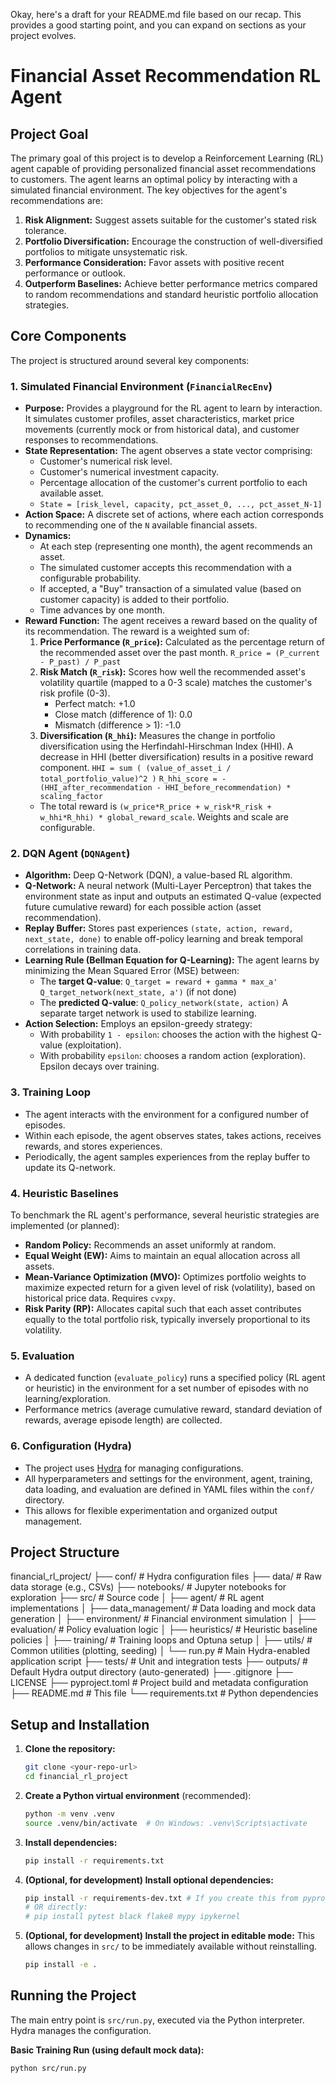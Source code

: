 Okay, here's a draft for your README.md file based on our recap. This provides a good starting point, and you can expand on sections as your project evolves.

# Financial Asset Recommendation RL Agent

## Project Goal

The primary goal of this project is to develop a Reinforcement Learning (RL) agent capable of providing personalized financial asset recommendations to customers. The agent learns an optimal policy by interacting with a simulated financial environment. The key objectives for the agent's recommendations are:

1.  **Risk Alignment:** Suggest assets suitable for the customer's stated risk tolerance.
2.  **Portfolio Diversification:** Encourage the construction of well-diversified portfolios to mitigate unsystematic risk.
3.  **Performance Consideration:** Favor assets with positive recent performance or outlook.
4.  **Outperform Baselines:** Achieve better performance metrics compared to random recommendations and standard heuristic portfolio allocation strategies.

## Core Components

The project is structured around several key components:

### 1. Simulated Financial Environment (`FinancialRecEnv`)

*   **Purpose:** Provides a playground for the RL agent to learn by interaction. It simulates customer profiles, asset characteristics, market price movements (currently mock or from historical data), and customer responses to recommendations.
*   **State Representation:** The agent observes a state vector comprising:
    *   Customer's numerical risk level.
    *   Customer's numerical investment capacity.
    *   Percentage allocation of the customer's current portfolio to each available asset.
    *   `State = [risk_level, capacity, pct_asset_0, ..., pct_asset_N-1]`
*   **Action Space:** A discrete set of actions, where each action corresponds to recommending one of the `N` available financial assets.
*   **Dynamics:**
    *   At each step (representing one month), the agent recommends an asset.
    *   The simulated customer accepts this recommendation with a configurable probability.
    *   If accepted, a "Buy" transaction of a simulated value (based on customer capacity) is added to their portfolio.
    *   Time advances by one month.
*   **Reward Function:** The agent receives a reward based on the quality of its recommendation. The reward is a weighted sum of:
    1.  **Price Performance (`R_price`):** Calculated as the percentage return of the recommended asset over the past month.
        `R_price = (P_current - P_past) / P_past`
    2.  **Risk Match (`R_risk`):** Scores how well the recommended asset's volatility quartile (mapped to a 0-3 scale) matches the customer's risk profile (0-3).
        *   Perfect match: +1.0
        *   Close match (difference of 1): 0.0
        *   Mismatch (difference > 1): -1.0
    3.  **Diversification (`R_hhi`):** Measures the change in portfolio diversification using the Herfindahl-Hirschman Index (HHI). A decrease in HHI (better diversification) results in a positive reward component.
        `HHI = sum ( (value_of_asset_i / total_portfolio_value)^2 )`
        `R_hhi_score = - (HHI_after_recommendation - HHI_before_recommendation) * scaling_factor`
    *   The total reward is `(w_price*R_price + w_risk*R_risk + w_hhi*R_hhi) * global_reward_scale`. Weights and scale are configurable.

### 2. DQN Agent (`DQNAgent`)

*   **Algorithm:** Deep Q-Network (DQN), a value-based RL algorithm.
*   **Q-Network:** A neural network (Multi-Layer Perceptron) that takes the environment state as input and outputs an estimated Q-value (expected future cumulative reward) for each possible action (asset recommendation).
*   **Replay Buffer:** Stores past experiences `(state, action, reward, next_state, done)` to enable off-policy learning and break temporal correlations in training data.
*   **Learning Rule (Bellman Equation for Q-Learning):**
    The agent learns by minimizing the Mean Squared Error (MSE) between:
    *   The **target Q-value**: `Q_target = reward + gamma * max_a' Q_target_network(next_state, a')` (if not done)
    *   The **predicted Q-value**: `Q_policy_network(state, action)`
    A separate target network is used to stabilize learning.
*   **Action Selection:** Employs an epsilon-greedy strategy:
    *   With probability `1 - epsilon`: chooses the action with the highest Q-value (exploitation).
    *   With probability `epsilon`: chooses a random action (exploration). Epsilon decays over training.

### 3. Training Loop

*   The agent interacts with the environment for a configured number of episodes.
*   Within each episode, the agent observes states, takes actions, receives rewards, and stores experiences.
*   Periodically, the agent samples experiences from the replay buffer to update its Q-network.

### 4. Heuristic Baselines

To benchmark the RL agent's performance, several heuristic strategies are implemented (or planned):
*   **Random Policy:** Recommends an asset uniformly at random.
*   **Equal Weight (EW):** Aims to maintain an equal allocation across all assets.
*   **Mean-Variance Optimization (MVO):** Optimizes portfolio weights to maximize expected return for a given level of risk (volatility), based on historical price data. Requires `cvxpy`.
*   **Risk Parity (RP):** Allocates capital such that each asset contributes equally to the total portfolio risk, typically inversely proportional to its volatility.

### 5. Evaluation

*   A dedicated function (`evaluate_policy`) runs a specified policy (RL agent or heuristic) in the environment for a set number of episodes with no learning/exploration.
*   Performance metrics (average cumulative reward, standard deviation of rewards, average episode length) are collected.

### 6. Configuration (Hydra)

*   The project uses [Hydra](https://hydra.cc/) for managing configurations.
*   All hyperparameters and settings for the environment, agent, training, data loading, and evaluation are defined in YAML files within the `conf/` directory.
*   This allows for flexible experimentation and organized output management.

## Project Structure


financial_rl_project/
├── conf/ # Hydra configuration files
├── data/ # Raw data storage (e.g., CSVs)
├── notebooks/ # Jupyter notebooks for exploration
├── src/ # Source code
│ ├── agent/ # RL agent implementations
│ ├── data_management/ # Data loading and mock data generation
│ ├── environment/ # Financial environment simulation
│ ├── evaluation/ # Policy evaluation logic
│ ├── heuristics/ # Heuristic baseline policies
│ ├── training/ # Training loops and Optuna setup
│ ├── utils/ # Common utilities (plotting, seeding)
│ └── run.py # Main Hydra-enabled application script
├── tests/ # Unit and integration tests
├── outputs/ # Default Hydra output directory (auto-generated)
├── .gitignore
├── LICENSE
├── pyproject.toml # Project build and metadata configuration
├── README.md # This file
└── requirements.txt # Python dependencies

## Setup and Installation

1.  **Clone the repository:**
    ```bash
    git clone <your-repo-url>
    cd financial_rl_project
    ```
2.  **Create a Python virtual environment** (recommended):
    ```bash
    python -m venv .venv
    source .venv/bin/activate  # On Windows: .venv\Scripts\activate
    ```
3.  **Install dependencies:**
    ```bash
    pip install -r requirements.txt
    ```
4.  **(Optional, for development) Install optional dependencies:**
    ```bash
    pip install -r requirements-dev.txt # If you create this from pyproject.toml
    # OR directly:
    # pip install pytest black flake8 mypy ipykernel
    ```
5.  **(Optional, for development) Install the project in editable mode:**
    This allows changes in `src/` to be immediately available without reinstalling.
    ```bash
    pip install -e .
    ```

## Running the Project

The main entry point is `src/run.py`, executed via the Python interpreter. Hydra manages the configuration.

**Basic Training Run (using default mock data):**
```bash
python src/run.py
```